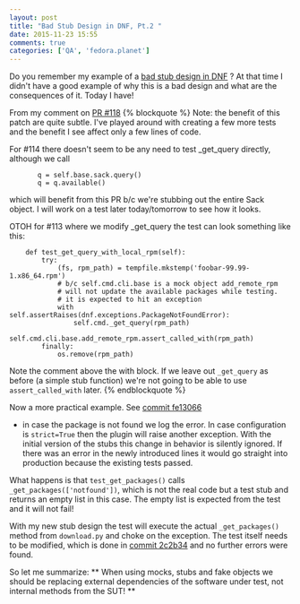 ```yaml
---
layout: post
title: "Bad Stub Design in DNF, Pt.2 "
date: 2015-11-23 15:55
comments: true
categories: ['QA', 'fedora.planet']
---
```


Do you remember my example of a
[bad stub design in DNF](/blog/2015/09/25/unit-testing-bad-stub-design-in-dnf/) ?
At that time I didn't have a good example of why this is a bad design and what are the
consequences of it. Today I have!

From my comment on
[PR #118](https://github.com/rpm-software-management/dnf-plugins-core/pull/118)
{% blockquote %}
Note: the benefit of this patch are quite subtle.
I've played around with creating a few more tests and the benefit I see affect
only a few lines of code.

For #114 there doesn't seem to be any need to test _get_query directly,
although we call
```
       q = self.base.sack.query()
       q = q.available()
```

which will benefit from this PR b/c we're stubbing out the entire Sack object.
I will work on a test later today/tomorrow to see how it looks.

OTOH for #113 where we modify _get_query the test can look something like this:

```
    def test_get_query_with_local_rpm(self):
        try:
            (fs, rpm_path) = tempfile.mkstemp('foobar-99.99-1.x86_64.rpm')
            # b/c self.cmd.cli.base is a mock object add_remote_rpm
            # will not update the available packages while testing.
            # it is expected to hit an exception
            with self.assertRaises(dnf.exceptions.PackageNotFoundError):
                self.cmd._get_query(rpm_path)
            self.cmd.cli.base.add_remote_rpm.assert_called_with(rpm_path)
        finally:
            os.remove(rpm_path)
```

Note the comment above the with block. If we leave out `_get_query` as before
(a simple stub function) we're not going to be able to use `assert_called_with`
later.
{% endblockquote %}


Now a more practical example. See 
[commit fe13066](https://github.com/rpm-software-management/dnf-plugins-core/commit/fe130669ffc4c1d6eba8f10cda35ab4d803d5a3d)
- in case the package is not found we log the error. In case configuration is
`strict=True` then the plugin will raise another exception. With the initial version
of the stubs this change in behavior is silently ignored. If there was an error
in the newly introduced lines it would go straight into production because the
existing tests passed.

What happens is that `test_get_packages()` calls `_get_packages(['notfound'])`,
which is not the real code but a test stub and returns an empty list in this case.
The empty list is expected from the test and it will not fail!

With my new stub design the test will execute the actual `_get_packages()`
method from `download.py` and choke on the exception. The test itself needs
to be modified, which is done in
[commit 2c2b34](https://github.com/atodorov/dnf-plugins-core/commit/2c2b34237c99cbf32e23bde43027d22873f4e8b7)
and no further errors were found.


So let me summarize:
**
When using mocks, stubs and fake objects we should be replacing external
dependencies of the software under test, not internal methods from the SUT!
**
